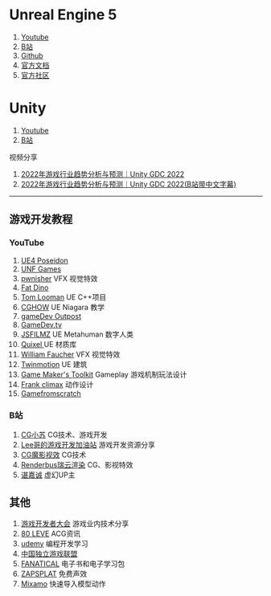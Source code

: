 # Unreal Engine 5

1. [Youtube](https://www.youtube.com/c/UnrealEngine)
2. [B站](https://space.bilibili.com/138827797)
3. [Github](https://github.com/Allar/ue5-style-guide)
4. [官方文档](https://docs.unrealengine.com/5.0/zh-CN/)
5. [官方社区](https://dev.epicgames.com/community/)
   
# Unity
1. [Youtube](https://www.youtube.com/c/unity)
2. [B站](https://space.bilibili.com/386224375) 
   
视频分享
   1. [2022年游戏行业趋势分析与预测｜Unity GDC 2022](https://www.youtube.com/watch?v=auYJ59yp8Yc&t=225s)
   2. [2022年游戏行业趋势分析与预测｜Unity GDC 2022(B站带中文字幕)](https://www.bilibili.com/video/BV1YY4y1L7H5?spm_id_from=333.999.0.0)
**************************
## 游戏开发教程
### YouTube
   1. [UE4 Poseidon](https://www.youtube.com/c/UE4Poseidon)
   2. [UNF Games](https://www.youtube.com/c/unfgames)
   3. [pwnisher](https://www.youtube.com/c/pwnisher) VFX 视觉特效
   4. [Fat Dino](https://www.youtube.com/c/FatDino) 
   5. [Tom Looman](https://www.youtube.com/c/TomLooman1) UE C++项目
   6. [CGHOW](https://www.youtube.com/c/cghow) UE Niagara 教学
   7. [gameDev Outpost](https://www.youtube.com/channel/UC3Yf1SuYLc5WdChEgXRA6OQ)
   8. [GameDev.tv](https://www.youtube.com/c/GameDevTVChannel) 
   9. [JSFILMZ](https://www.youtube.com/c/Jsfilmz/featured) UE Metahuman 数字人类
   10. [Quixel ](https://www.youtube.com/c/quixeltools/featured) UE 材质库
   11. [William Faucher](https://www.youtube.com/c/WilliamFaucher/featured) VFX 视觉特效
   12. [Twinmotion](https://www.youtube.com/user/twinmotion) UE 建筑
   13. [Game Maker's Toolkit](https://www.youtube.com/c/MarkBrownGMT/featured) Gameplay 游戏机制玩法设计
   14. [Frank climax](https://www.youtube.com/user/climax0625) 动作设计
   15. [Gamefromscratch](https://www.youtube.com/c/gamefromscratch/featured)
### B站
   1. [CG小苏](https://space.bilibili.com/389758453) CG技术、游戏开发
   2. [Lee哥的游戏开发加油站](https://space.bilibili.com/396395171) 游戏开发资源分享
   3. [CG魔影视效](https://space.bilibili.com/1022168482) CG技术
   4. [Renderbus瑞云渲染](https://space.bilibili.com/408650439) CG、影视特效
   5. [谌嘉诚](https://space.bilibili.com/31898841) 虚幻UP主
## 其他
1. [游戏开发者大会](https://www.youtube.com/c/Gdconf) 游戏业内技术分享
2. [80 LEVE](https://twitter.com/80Level) ACG资讯
3. [udemy](https://www.udemy.com/) 编程开发学习
4. [中国独立游戏联盟](https://www.ciga.me/)
5. [FANATICAL](https://www.fanatical.com/zh-hans/) 电子书和电子学习包
6. [ZAPSPLAT](https://www.zapsplat.com/) 免费声效
7. [Mixamo](https://www.mixamo.com/#/) 快速导入模型动作